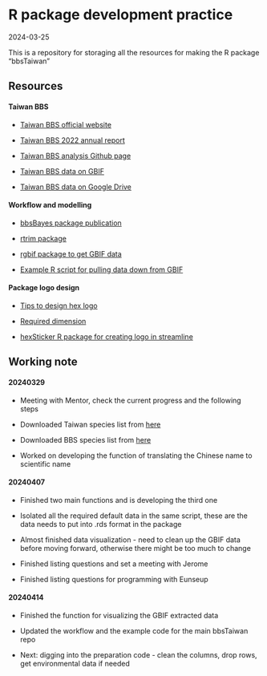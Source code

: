 R package development practice
================
2024-03-25

This is a repository for storaging all the resources for making the R
package “bbsTaiwan”

## Resources

#### Taiwan BBS

- [Taiwan BBS official website](https://sites.google.com/view/bbstaiwan)

- [Taiwan BBS 2022 annual
  report](chrome-extension://efaidnbmnnnibpcajpcglclefindmkaj/file:///C:/Users/sunny/Downloads/2022%E5%B9%B4BBS%20Taiwan%E5%B9%B4%E5%A0%B1.pdf)

- [Taiwan BBS analysis Github
  page](https://github.com/jerome-cjko/bbstaiwan_trend)

- [Taiwan BBS data on
  GBIF](https://www.gbif.org/dataset/f170f056-3f8a-4ef3-ac9f-4503cc854ce0)

- [Taiwan BBS data on Google
  Drive](https://drive.google.com/drive/folders/1ex6EDkXv82mpEKcPkOYrQJ_anlu3pI1E?fbclid=IwAR38wYdRlz6swG-ffwWLrclVPkl1d6DshDTHD9rElGlJThweEeho9JtgkEE)

#### Workflow and modelling

- [bbsBayes package
  publication](chrome-extension://efaidnbmnnnibpcajpcglclefindmkaj/https://storage.googleapis.com/jnl-up-j-jors-files/journals/1/articles/329/submission/proof/329-1-5163-1-10-20210720.pdf)

- [rtrim package](https://github.com/SNStatComp/rtrim)

- [rgbif package to get GBIF
  data](https://inbo.github.io/tutorials/tutorials/r_gbif_checklist/)

- [Example R script for pulling data down from
  GBIF](https://github.com/ikea-shark/up_and_down_vis?fbclid=IwAR3I7V8kJrh9EZi42xR_Wtcw619QNpZBPucIu7lLaI8NNWN-9u-l_0GYTj8)

#### Package logo design

- [Tips to design hex
  logo](https://zhuhao.org/post/tips-on-designing-a-hex-sticker-for-rstats-packages/)

- [Required dimension](http://hexb.in/sticker.html)

- [hexSticker R package for creating logo in
  streamline](https://github.com/GuangchuangYu/hexSticker)

## Working note

#### 20240329

- Meeting with Mentor, check the current progress and the following
  steps

- Downloaded Taiwan species list from
  [here](https://www.bird.org.tw/basicpage/87)

- Downloaded BBS species list from
  [here](https://drive.google.com/drive/folders/16D7hLVajbBQ9pU5Y6SZem0KEA1l1zyiR)

- Worked on developing the function of translating the Chinese name to
  scientific name

#### 20240407

- Finished two main functions and is developing the third one

- Isolated all the required default data in the same script, these are
  the data needs to put into .rds format in the package

- Almost finished data visualization - need to clean up the GBIF data
  before moving forward, otherwise there might be too much to change

- Finished listing questions and set a meeting with Jerome

- Finished listing questions for programming with Eunseup

#### 20240414

- Finished the function for visualizing the GBIF extracted data

- Updated the workflow and the example code for the main bbsTaiwan repo

- Next: digging into the preparation code - clean the columns, drop
  rows, get environmental data if needed
